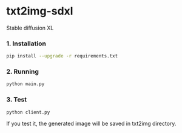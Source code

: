 # txt2img-sdxl
Stable diffusion XL

### 1. Installation
```bash
pip install --upgrade -r requirements.txt
```

### 2. Running
```bash
python main.py
```

### 3. Test
```bash
python client.py
```

If you test it, the generated image will be saved in txt2img directory.
